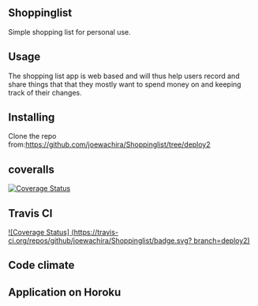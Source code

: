 ## Shoppinglist
Simple shopping list for personal use.


## Usage

The shopping list app is web based and will thus help users record and share things that that they mostly want to spend money
on and keeping track of their changes.

## Installing
Clone the repo from:https://github.com/joewachira/Shoppinglist/tree/deploy2

## coveralls
[![Coverage Status](https://coveralls.io/repos/github/joewachira/Shoppinglist/badge.svg?branch=deploy2)](https://coveralls.io/github/joewachira/Shoppinglist?branch=deploy2)

## Travis CI
[![Coverage Status] (https://travis-ci.org/repos/github/joewachira/Shoppinglist/badge.svg? branch=deploy2)](https://travis-ci.org/repos/github/joewachira/Shoppinglist/builds)

## Code climate


## Application on Horoku

